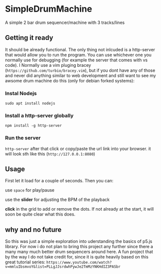 # SimpleDrumMachine
A simple 2 bar drum sequencer/machine with 3 tracks/lines

## Getting it ready
It should be already functional. The only thing not inlcuded is a http-server that would allow you to run the program.
You can use whichever one you normally use for debugging (for example the server that comes with vs code).
I Normally use a vim pluging bracey (``https://github.com/turbio/bracey.vim``),
but if you dont have any of those and never did anything similar to web development and still want to see my awsome drum machine
do this (only for debian forked systems):

### Instal Nodejs
``sudo apt install nodejs``
### Install a http-server globally
``npm install -g http-server``
### Run the server
``http-server``
after that click or copy/paste the url link into your browser.
it will look sth like this (``http://127.0.0.1:8080``)

## Usage
First let it load for a couple of seconds. Then you can:

use ``space`` for play/pause

use the **slider** for adjusting the BPM of the playback

**click** in the grid to add or remove the dots. If not already at the start, it will soon be quite clear what this does.

## why and no future
So this was just a simple exploration into uderstanding the basics of p5.js library. For now i do not plan to bring this project any further since there a many many much better drum sequencers around here. A fun project that by the way I do not take credit for, since it is quite heavily based on this great tutorial series: ``https://www.youtube.com/watch?v=mmluIbsmvoY&list=PLLgJJsrdwhPywJe2TmMzYNKHdIZ3PASbr``

